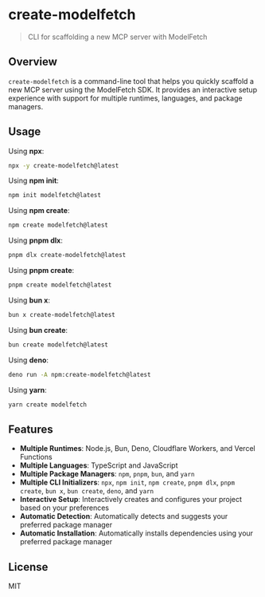 # create-modelfetch

> CLI for scaffolding a new MCP server with ModelFetch

## Overview

`create-modelfetch` is a command-line tool that helps you quickly scaffold a new MCP server using the ModelFetch SDK. It provides an interactive setup experience with support for multiple runtimes, languages, and package managers.

## Usage

Using **npx**:

```bash title="Terminal"
npx -y create-modelfetch@latest
```

Using **npm init**:

```bash title="Terminal"
npm init modelfetch@latest
```

Using **npm create**:

```bash title="Terminal"
npm create modelfetch@latest
```

Using **pnpm dlx**:

```bash title="Terminal"
pnpm dlx create-modelfetch@latest
```

Using **pnpm create**:

```bash title="Terminal"
pnpm create modelfetch@latest
```

Using **bun x**:

```bash title="Terminal"
bun x create-modelfetch@latest
```

Using **bun create**:

```bash title="Terminal"
bun create modelfetch@latest
```

Using **deno**:

```bash title="Terminal"
deno run -A npm:create-modelfetch@latest
```

Using **yarn**:

```bash title="Terminal"
yarn create modelfetch
```

## Features

- **Multiple Runtimes**: Node.js, Bun, Deno, Cloudflare Workers, and Vercel Functions
- **Multiple Languages**: TypeScript and JavaScript
- **Multiple Package Managers**: `npm`, `pnpm`, `bun`, and `yarn`
- **Multiple CLI Initializers**: `npx`, `npm init`, `npm create`, `pnpm dlx`, `pnpm create`, `bun x`, `bun create`, `deno`, and `yarn`
- **Interactive Setup**: Interactively creates and configures your project based on your preferences
- **Automatic Detection**: Automatically detects and suggests your preferred package manager
- **Automatic Installation**: Automatically installs dependencies using your preferred package manager

## License

MIT
